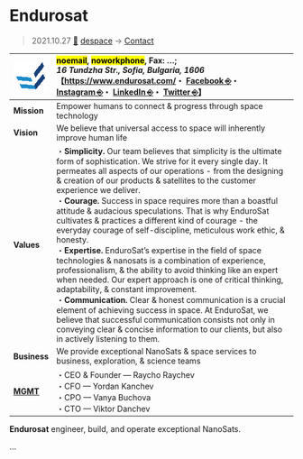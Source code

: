 # Endurosat
> 2021.10.27 [🚀](../../../index/index.md) [despace](../index.md) → [Contact](../contact.md)

|[![](../f/contact/e/endurosat_logo1_thumb.webp)](../f/contact/e/endurosat_logo1.webp)|<mark>noemail</mark>, <mark>noworkphone</mark>, Fax: …;<br> *16 Tundzha Str., Sofia, Bulgaria, 1606*<br> 【<https://www.endurosat.com/>・ [Facebook ⎆](https://www.facebook.com/EnduroSat)・ [Instagram ⎆](https://www.instagram.com/endurosat)・ [LinkedIn ⎆](https://www.linkedin.com/company/endurosat)・ [Twitter ⎆](https://twitter.com/endurosat)】|
|:-|:-|
|**Mission**|Empower humans to connect & progress through space technology|
|**Vision**|We believe that universal access to space will inherently improve human life|
|**Values**|・**Simplicity.** Our team believes that simplicity is the ultimate form of sophistication. We strive for it every single day. It permeates all aspects of our operations - from the designing & creation of our products & satellites to the customer experience we deliver.<br> ・**Courage.** Success in space requires more than a boastful attitude & audacious speculations. That is why EnduroSat cultivates & practices a different kind of courage - the everyday courage of self-discipline, meticulous work ethic, & honesty.<br> ・**Expertise.** EnduroSat’s expertise in the field of space technologies & nanosats is a combination of experience, professionalism, & the ability to avoid thinking like an expert when needed. Our expert approach is one of critical thinking, adaptability, & constant improvement.<br> ・**Communication.** Clear & honest communication is a crucial element of achieving success in space. At EnduroSat, we believe that successful communication consists not only in conveying clear & concise information to our clients, but also in actively listening to them.|
|**Business**|We provide exceptional NanoSats & space services to business, exploration, & science teams|
|**[MGMT](../mgmt.md)**|・CEO & Founder — Raycho Raychev<br> ・CFO — Yordan Kanchev<br> ・CPO — Vanya Buchova<br> ・CTO — Viktor Danchev|

**Endurosat** engineer, build, and operate exceptional NanoSats.

<p style="page-break-after:always"> </p>

…
